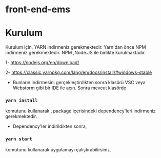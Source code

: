# front-end-ems

# Kurulum

Kurulum için, YARN indirmeniz gerekmektedir. Yarn'dan önce NPM indirmeniz gerekmektedir. NPM ,Node.JS ile birlikte kurulmaktadır. 

1- https://nodejs.org/en/download/

2- https://classic.yarnpkg.com/lang/en/docs/install/#windows-stable

- Bunların indirmesini gerçekleştirdikten sonra klasörü VSC veya Webstorm gibi bir IDE ile açın. Sonra mevcut klasörde

### `yarn install`

komutunu kullanarak , package içerisindeki dependency'leri indirmeniz gerekmektedir. 

- Dependency'ler indirildikten sonra, 

### `yarn start`

komutunu kullanarak uygulamayı çalıştırabilirsiniz. 
